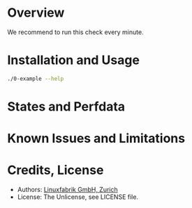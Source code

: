 # Overview

We recommend to run this check every minute.


# Installation and Usage

```bash
./0-example --help
```


# States and Perfdata


# Known Issues and Limitations


# Credits, License

* Authors: [Linuxfabrik GmbH, Zurich](https://www.linuxfabrik.ch)
* License: The Unlicense, see LICENSE file.
